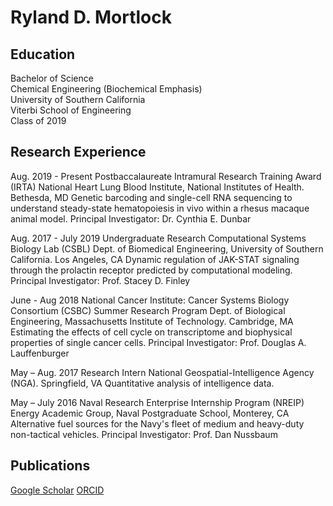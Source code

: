 # Ryland D. Mortlock
## Education
Bachelor of Science\
Chemical Engineering (Biochemical Emphasis)\
University of Southern California\
Viterbi School of Engineering\
Class of 2019

## Research Experience
Aug. 2019 - Present
Postbaccalaureate Intramural Research Training Award (IRTA)
National Heart Lung Blood Institute, National Institutes of Health. Bethesda, MD
Genetic barcoding and single-cell RNA sequencing to understand steady-state hematopoiesis in vivo within a rhesus macaque animal model.
Principal Investigator: Dr. Cynthia E. Dunbar

Aug. 2017 - July 2019
Undergraduate Research
Computational Systems Biology Lab (CSBL)
Dept. of Biomedical Engineering, University of Southern California. Los Angeles, CA
Dynamic regulation of JAK-STAT signaling through the prolactin receptor predicted by computational modeling.
Principal Investigator: Prof. Stacey D. Finley

June - Aug 2018
National Cancer Institute: Cancer Systems Biology Consortium (CSBC) Summer Research Program
Dept. of Biological Engineering, Massachusetts Institute of Technology. Cambridge, MA
Estimating the effects of cell cycle on transcriptome and biophysical properties of single cancer cells.
Principal Investigator: Prof. Douglas A. Lauffenburger

May – Aug. 2017
Research Intern
National Geospatial-Intelligence Agency (NGA). Springfield, VA
Quantitative analysis of intelligence data. 

May – July 2016	
Naval Research Enterprise Internship Program (NREIP)
Energy Academic Group, Naval Postgraduate School, Monterey, CA
Alternative fuel sources for the Navy's fleet of medium and heavy-duty non-tactical vehicles.
Principal Investigator: Prof. Dan Nussbaum

## Publications
[Google Scholar](https://scholar.google.com/citations?user=1nZ0kCcAAAAJ&hl=en)
[ORCID](https://orcid.org/0000-0001-9666-4394)
